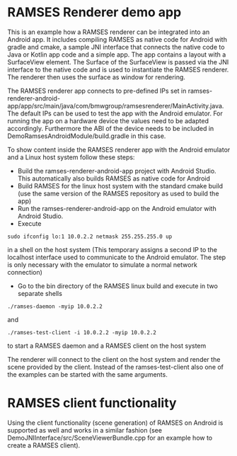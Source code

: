 # RAMSES Renderer demo app

This is an example how a RAMSES renderer can be integrated into an Android app. It includes compiling RAMSES as native code for Android with gradle and cmake, a sample JNI interface that connects the native code to Java or Kotlin app code and a simple app.
The app contains a layout with a SurfaceView element. The Surface of the SurfaceView is passed via the JNI interface to the native code and is used to instantiate the RAMSES renderer. The renderer then uses the surface as window for rendering.

The RAMSES renderer app connects to pre-defined IPs set in ramses-renderer-android-app/app/src/main/java/com/bmwgroup/ramsesrenderer/MainActivity.java. The default IPs can be used to test the app with the Android emulator. For running the app on a hardware device the values need to be adapted accordingly. Furthermore the ABI of the device needs to be included in DemoRamsesAndroidModule/build.gradle in this case.

To show content inside the RAMSES renderer app with the Android emulator and a Linux host system follow these steps:

- Build the ramses-renderer-android-app project with Android Studio. This automatically also builds RAMSES as native code for Android
- Build RAMSES for the linux host system with the standard cmake build (use the same version of the RAMSES repository as used to build the app)
- Run the ramses-renderer-android-app on the Android emulator with Android Studio.
- Execute
```shell
sudo ifconfig lo:1 10.0.2.2 netmask 255.255.255.0 up
```
in a shell on the host system (This temporary assigns a second IP to the localhost interface used to communicate to the Android emulator. The step is only necessary with the emulator to simulate a normal network connection)
- Go to the bin directory of the RAMSES linux build and execute in two separate shells
```shell
./ramses-daemon -myip 10.0.2.2
```
and
```shell
./ramses-test-client -i 10.0.2.2 -myip 10.0.2.2
```
to start a RAMSES daemon and a RAMSES client on the host system

The renderer will connect to the client on the host system and render the scene provided by the client. Instead of the ramses-test-client also one of the examples can be started with the same arguments.


# RAMSES client functionality

Using the client functionality (scene generation) of RAMSES on Android is supported as well and works in a similar fashion (see DemoJNIInterface/src/SceneViewerBundle.cpp for an example how to create a RAMSES client).
